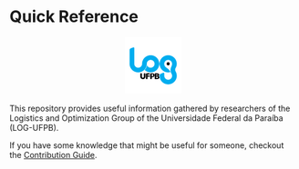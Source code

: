 # Quick Reference

<div align="center">
    <img src="./logos/log.png"
        alt="LOG logo"
        height="100">
</div>

This repository provides useful information gathered by researchers of the Logistics and Optimization Group of the Universidade Federal da Paraíba (LOG-UFPB).

If you have some knowledge that might be useful for someone, checkout the [Contribution Guide](./CONTRIBUTING.md).